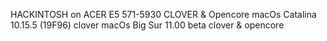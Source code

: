 HACKINTOSH on ACER E5 571-5930 CLOVER & Opencore
macOs Catalina 10.15.5 (19F96) clover
macOs Big Sur 11.00 beta clover & opencore
